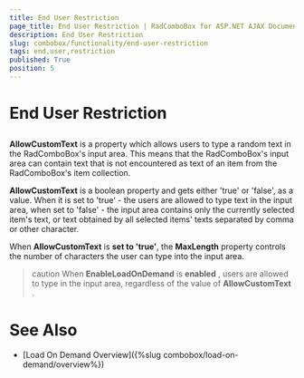 ```yaml
---
title: End User Restriction
page_title: End User Restriction | RadComboBox for ASP.NET AJAX Documentation
description: End User Restriction
slug: combobox/functionality/end-user-restriction
tags: end,user,restriction
published: True
position: 5
---
```


# End User Restriction



## 

**AllowCustomText** is a property which allows users to type a random text in the RadComboBox's input area. This means that the RadComboBox's input area can contain text that is not encountered as text of an item from the RadComboBox's item collection.

**AllowCustomText** is a boolean property and gets either 'true' or 'false', as a value. When it is set to 'true' - the users are allowed to type text in the input area, when set to 'false' - the input area contains only the currently selected item's text, or text obtained by all selected items' texts separated by comma or other character.

When **AllowCustomText** is **set to 'true'**, the **MaxLength** property controls the number of characters the user can type into the input area.

>caution When **EnableLoadOnDemand** is **enabled** , users are allowed to type in the input area, regardless of the value of **AllowCustomText** .
>


# See Also

 * [Load On Demand Overview]({%slug combobox/load-on-demand/overview%})
